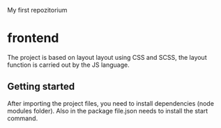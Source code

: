My first repozitorium
# frontend
The project is based on layout layout using CSS and SCSS, the layout function is carried out by the JS language.</i>


## Getting started
After importing the project files, you need to install dependencies (node modules folder). Also in the package file.json needs to install the start command.

